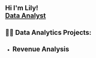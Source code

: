 ## Hi I'm Lily!  <br/><a href="https://github.com/LilyDanso">Data Analyst</a>

<h2>👨‍💻 Data Analytics Projects:</h2>

- <b> Revenue Analysis </b>
  - 

<!--
**LilyDanso/LilyDanso** is a ✨ _special_ ✨ repository because its `README.md` (this file) appears on your GitHub profile.

Here are some ideas to get you started:

- 🔭 I’m currently working on ...
- 🌱 I’m currently learning ...
- 👯 I’m looking to collaborate on ...
- 🤔 I’m looking for help with ...
- 💬 Ask me about ...
- 📫 How to reach me: ...
- 😄 Pronouns: ...
- ⚡ Fun fact: ...
-->
